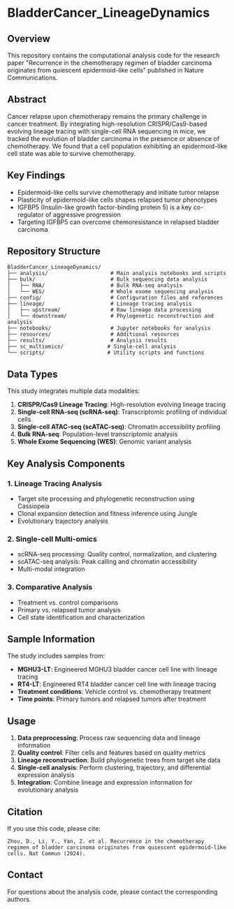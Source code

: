 # BladderCancer_LineageDynamics

## Overview

This repository contains the computational analysis code for the research paper "Recurrence in the chemotherapy regimen of bladder carcinoma originates from quiescent epidermoid-like cells" published in Nature Communications.

## Abstract

Cancer relapse upon chemotherapy remains the primary challenge in cancer treatment. By integrating high-resolution CRISPR/Cas9-based evolving lineage tracing with single-cell RNA sequencing in mice, we tracked the evolution of bladder carcinoma in the presence or absence of chemotherapy. We found that a cell population exhibiting an epidermoid-like cell state was able to survive chemotherapy.

## Key Findings

- Epidermoid-like cells survive chemotherapy and initiate tumor relapse
- Plasticity of epidermoid-like cells shapes relapsed tumor phenotypes  
- IGFBP5 (Insulin-like growth factor-binding protein 5) is a key co-regulator of aggressive progression
- Targeting IGFBP5 can overcome chemoresistance in relapsed bladder carcinoma

## Repository Structure

```
BladderCancer_LineageDynamics/
├── analysis/                    # Main analysis notebooks and scripts
├── bulk/                        # Bulk sequencing data analysis
│   ├── RNA/                     # Bulk RNA-seq analysis
│   └── WES/                     # Whole exome sequencing analysis
├── config/                      # Configuration files and references
├── lineage/                     # Lineage tracing analysis
│   ├── upstream/                # Raw lineage data processing
│   └── downstream/              # Phylogenetic reconstruction and analysis
├── notebooks/                   # Jupyter notebooks for analysis
├── resources/                   # Additional resources
├── results/                     # Analysis results
├── sc_multiomics/              # Single-cell analysis
└── scripts/                    # Utility scripts and functions
```

## Data Types

This study integrates multiple data modalities:

1. **CRISPR/Cas9 Lineage Tracing**: High-resolution evolving lineage tracing
2. **Single-cell RNA-seq (scRNA-seq)**: Transcriptomic profiling of individual cells
3. **Single-cell ATAC-seq (scATAC-seq)**: Chromatin accessibility profiling
4. **Bulk RNA-seq**: Population-level transcriptomic analysis
5. **Whole Exome Sequencing (WES)**: Genomic variant analysis

## Key Analysis Components

### 1. Lineage Tracing Analysis
- Target site processing and phylogenetic reconstruction using Cassiopeia
- Clonal expansion detection and fitness inference using Jungle
- Evolutionary trajectory analysis

### 2. Single-cell Multi-omics
- scRNA-seq processing: Quality control, normalization, and clustering
- scATAC-seq analysis: Peak calling and chromatin accessibility
- Multi-modal integration

### 3. Comparative Analysis
- Treatment vs. control comparisons
- Primary vs. relapsed tumor analysis
- Cell state identification and characterization

## Sample Information

The study includes samples from:
- **MGHU3-LT**: Engineered MGHU3 bladder cancer cell line with lineage tracing
- **RT4-LT**: Engineered RT4 bladder cancer cell line with lineage tracing
- **Treatment conditions**: Vehicle control vs. chemotherapy treatment
- **Time points**: Primary tumors and relapsed tumors after treatment

## Usage

1. **Data preprocessing**: Process raw sequencing data and lineage information
2. **Quality control**: Filter cells and features based on quality metrics
3. **Lineage reconstruction**: Build phylogenetic trees from target site data
4. **Single-cell analysis**: Perform clustering, trajectory, and differential expression analysis
5. **Integration**: Combine lineage and expression information for evolutionary analysis

## Citation

If you use this code, please cite:

```
Zhou, D., Li, Y., Yan, Z. et al. Recurrence in the chemotherapy regimen of bladder carcinoma originates from quiescent epidermoid-like cells. Nat Commun (2024).
```

## Contact

For questions about the analysis code, please contact the corresponding authors.
